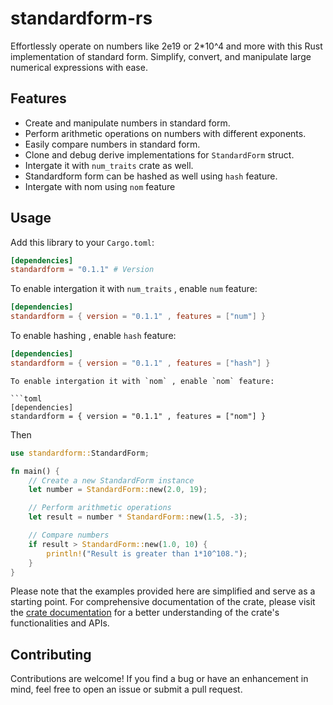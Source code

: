 # standardform-rs

Effortlessly operate on numbers like 2e19 or 2*10^4 and more with this Rust implementation of standard form. Simplify, convert, and manipulate large numerical expressions with ease.

## Features

- Create and manipulate numbers in standard form.
- Perform arithmetic operations on numbers with different exponents.
- Easily compare numbers in standard form.
- Clone and debug derive implementations for `StandardForm` struct.
- Intergate it with `num_traits` crate as well.
- Standardform form can be hashed as well using `hash` feature.
- Intergate with nom using `nom` feature

## Usage

Add this library to your `Cargo.toml`:

```toml
[dependencies]
standardform = "0.1.1" # Version  
```
To enable intergation it with `num_traits` , enable `num` feature:

```toml
[dependencies]
standardform = { version = "0.1.1" , features = ["num"] }
```

To enable hashing , enable `hash` feature:

```toml
[dependencies]
standardform = { version = "0.1.1" , features = ["hash"] }
```
```
To enable intergation it with `nom` , enable `nom` feature:

```toml
[dependencies]
standardform = { version = "0.1.1" , features = ["nom"] }
```

Then

```rust
use standardform::StandardForm;

fn main() {
    // Create a new StandardForm instance
    let number = StandardForm::new(2.0, 19);

    // Perform arithmetic operations
    let result = number * StandardForm::new(1.5, -3);

    // Compare numbers
    if result > StandardForm::new(1.0, 10) {
        println!("Result is greater than 1*10^108.");
    }
}
```

Please note that the examples provided here are simplified and serve as a starting point. For comprehensive documentation of the crate, please visit the [crate documentation](https://docs.rs/standardform) for a better understanding of the crate's functionalities and APIs.

## Contributing

Contributions are welcome! If you find a bug or have an enhancement in mind, feel free to open an issue or submit a pull request.
